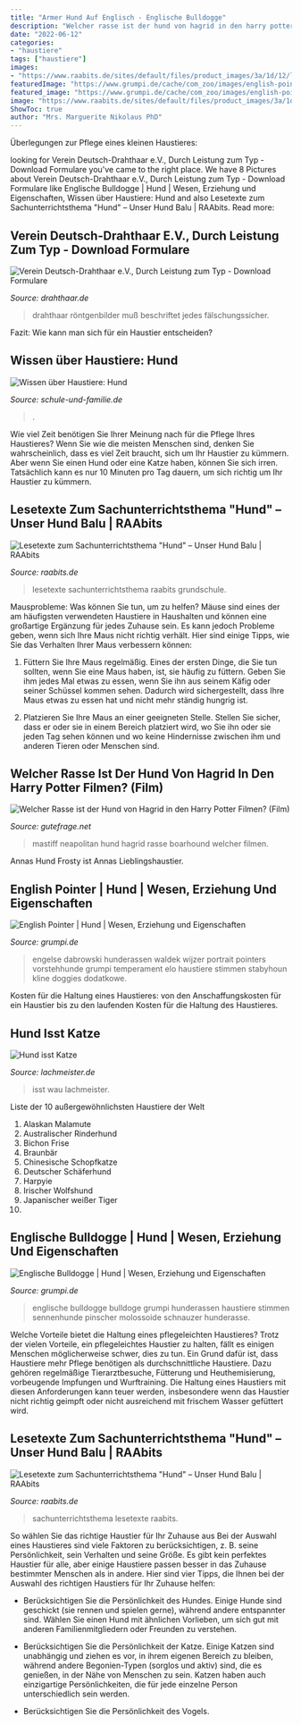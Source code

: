```yaml
---
title: "Armer Hund Auf Englisch - Englische Bulldogge"
description: "Welcher rasse ist der hund von hagrid in den harry potter filmen? (film)"
date: "2022-06-12"
categories:
- "haustiere"
tags: ["haustiere"]
images:
- "https://www.raabits.de/sites/default/files/product_images/3a/1d/12/lesetexte-zum-sachunterrichtsthema-hund-seite9.jpg"
featuredImage: "https://www.grumpi.de/cache/com_zoo/images/english-pointer-hund_805e00020e978e31f28c4a5f83a598bf.jpg"
featured_image: "https://www.grumpi.de/cache/com_zoo/images/english-pointer-hund_805e00020e978e31f28c4a5f83a598bf.jpg"
image: "https://www.raabits.de/sites/default/files/product_images/3a/1d/12/lesetexte-zum-sachunterrichtsthema-hund-seite9.jpg"
ShowToc: true
author: "Mrs. Marguerite Nikolaus PhD"
---
```



Überlegungen zur Pflege eines kleinen Haustieres:

	

		
looking for Verein Deutsch-Drahthaar e.V., Durch Leistung zum Typ - Download Formulare you've came to the right place. We have 8 Pictures about Verein Deutsch-Drahthaar e.V., Durch Leistung zum Typ - Download Formulare like Englische Bulldogge | Hund | Wesen, Erziehung und Eigenschaften, Wissen über Haustiere: Hund and also Lesetexte zum Sachunterrichtsthema &quot;Hund&quot; – Unser Hund Balu | RAAbits. Read more:
		
    
## Verein Deutsch-Drahthaar E.V., Durch Leistung Zum Typ - Download Formulare

<img loading=lazy src="https://drahthaar.de/media/Dr%20Schunk/Schunk_HD_Lagerung_01092019.jpg" onerror="this.onerror=null;this.src='https://tse2.mm.bing.net/th?id=OIP.lVCrRH7CXF9RQQrh_dzwrAHaJ6&amp;pid=15.1';" alt="Verein Deutsch-Drahthaar e.V., Durch Leistung zum Typ - Download Formulare">

_Source: drahthaar.de_

>drahthaar röntgenbilder muß beschriftet jedes fälschungssicher. 

	

Fazit: Wie kann man sich für ein Haustier entscheiden?

    
## Wissen über Haustiere: Hund

<img loading=lazy src="https://www.schule-und-familie.de/assets/images/tierlexikon/hund.jpg" onerror="this.onerror=null;this.src='https://tse2.mm.bing.net/th?id=OIP.CpgIwkVcw2fBqEXXiyi32gHaFQ&amp;pid=15.1';" alt="Wissen über Haustiere: Hund">

_Source: schule-und-familie.de_

>. 

	

Wie viel Zeit benötigen Sie Ihrer Meinung nach für die Pflege Ihres Haustieres?
Wenn Sie wie die meisten Menschen sind, denken Sie wahrscheinlich, dass es viel Zeit braucht, sich um Ihr Haustier zu kümmern. Aber wenn Sie einen Hund oder eine Katze haben, können Sie sich irren. Tatsächlich kann es nur 10 Minuten pro Tag dauern, um sich richtig um Ihr Haustier zu kümmern.

    
## Lesetexte Zum Sachunterrichtsthema &quot;Hund&quot; – Unser Hund Balu | RAAbits

<img loading=lazy src="https://www.raabits.de/sites/default/files/product_images/3a/1d/12/lesetexte-zum-sachunterrichtsthema-hund-seite9.jpg" onerror="this.onerror=null;this.src='https://tse4.mm.bing.net/th?id=OIP.pKJ4RQo3aV3ba0x5Ty9RcgHaKe&amp;pid=15.1';" alt="Lesetexte zum Sachunterrichtsthema &quot;Hund&quot; – Unser Hund Balu | RAAbits">

_Source: raabits.de_

>lesetexte sachunterrichtsthema raabits grundschule. 

	

Mausprobleme: Was können Sie tun, um zu helfen?
Mäuse sind eines der am häufigsten verwendeten Haustiere in Haushalten und können eine großartige Ergänzung für jedes Zuhause sein. Es kann jedoch Probleme geben, wenn sich Ihre Maus nicht richtig verhält. Hier sind einige Tipps, wie Sie das Verhalten Ihrer Maus verbessern können:
1. Füttern Sie Ihre Maus regelmäßig. Eines der ersten Dinge, die Sie tun sollten, wenn Sie eine Maus haben, ist, sie häufig zu füttern. Geben Sie ihm jedes Mal etwas zu essen, wenn Sie ihn aus seinem Käfig oder seiner Schüssel kommen sehen. Dadurch wird sichergestellt, dass Ihre Maus etwas zu essen hat und nicht mehr ständig hungrig ist.

2. Platzieren Sie Ihre Maus an einer geeigneten Stelle. Stellen Sie sicher, dass er oder sie in einem Bereich platziert wird, wo Sie ihn oder sie jeden Tag sehen können und wo keine Hindernisse zwischen ihm und anderen Tieren oder Menschen sind.

    
## Welcher Rasse Ist Der Hund Von Hagrid In Den Harry Potter Filmen? (Film)

<img loading=lazy src="http://2.bp.blogspot.com/_aqGwKLWZ0xs/SIvwENpETYI/AAAAAAAAANo/Er_i9Y0TyqM/s320/Neapolitan+Mastiff.jpg" onerror="this.onerror=null;this.src='https://tse3.mm.bing.net/th?id=OIP.mjUvCRY7PJsPbrl9rKxb5AHaGh&amp;pid=15.1';" alt="Welcher Rasse ist der Hund von Hagrid in den Harry Potter Filmen? (Film)">

_Source: gutefrage.net_

>mastiff neapolitan hund hagrid rasse boarhound welcher filmen. 

	

Annas Hund Frosty ist Annas Lieblingshaustier.

    
## English Pointer | Hund | Wesen, Erziehung Und Eigenschaften

<img loading=lazy src="https://www.grumpi.de/cache/com_zoo/images/english-pointer-hund_805e00020e978e31f28c4a5f83a598bf.jpg" onerror="this.onerror=null;this.src='https://tse3.mm.bing.net/th?id=OIP.0at7lwyJQIs-iww1H0OV2AAAAA&amp;pid=15.1';" alt="English Pointer | Hund | Wesen, Erziehung und Eigenschaften">

_Source: grumpi.de_

>engelse dabrowski hunderassen waldek wijzer portrait pointers vorstehhunde grumpi temperament elo haustiere stimmen stabyhoun kline doggies dodatkowe. 

	

Kosten für die Haltung eines Haustieres: von den Anschaffungskosten für ein Haustier bis zu den laufenden Kosten für die Haltung des Haustieres.

    
## Hund Isst Katze

<img loading=lazy src="https://www.lachmeister.de/images/bilder_gross/lustiges_bild_hund_isst_katze.jpg" onerror="this.onerror=null;this.src='https://tse1.mm.bing.net/th?id=OIP.TMKaOh-aPbs4Sixo_2oKewHaGn&amp;pid=15.1';" alt="Hund isst Katze">

_Source: lachmeister.de_

>isst wau lachmeister. 

	

Liste der 10 außergewöhnlichsten Haustiere der Welt
1. Alaskan Malamute
2. Australischer Rinderhund
3. Bichon Frise
4. Braunbär
5. Chinesische Schopfkatze
6. Deutscher Schäferhund
7. Harpyie
8. Irischer Wolfshund
9. Japanischer weißer Tiger
10.

    
## Englische Bulldogge | Hund | Wesen, Erziehung Und Eigenschaften

<img loading=lazy src="https://www.grumpi.de/cache/com_zoo/images/englische-bulldoge_9b195809d2a2560dc8d0643201426b3a.jpg" onerror="this.onerror=null;this.src='https://tse4.mm.bing.net/th?id=OIP.KwOHqT9Zx0WU63bLsKVwiQHaKG&amp;pid=15.1';" alt="Englische Bulldogge | Hund | Wesen, Erziehung und Eigenschaften">

_Source: grumpi.de_

>englische bulldogge bulldoge grumpi hunderassen haustiere stimmen sennenhunde pinscher molossoide schnauzer hunderasse. 

	

Welche Vorteile bietet die Haltung eines pflegeleichten Haustieres?
Trotz der vielen Vorteile, ein pflegeleichtes Haustier zu halten, fällt es einigen Menschen möglicherweise schwer, dies zu tun. Ein Grund dafür ist, dass Haustiere mehr Pflege benötigen als durchschnittliche Haustiere. Dazu gehören regelmäßige Tierarztbesuche, Fütterung und Heuthemisierung, vorbeugende Impfungen und Wurftraining. Die Haltung eines Haustiers mit diesen Anforderungen kann teuer werden, insbesondere wenn das Haustier nicht richtig geimpft oder nicht ausreichend mit frischem Wasser gefüttert wird.

    
## Lesetexte Zum Sachunterrichtsthema &quot;Hund&quot; – Unser Hund Balu | RAAbits

<img loading=lazy src="https://www.raabits.de/sites/default/files/product_images/39/76/44/lesetexte-zum-sachunterrichtsthema-hund-seite5.jpg" onerror="this.onerror=null;this.src='https://tse2.mm.bing.net/th?id=OIP.TNaYY5cEIT3jmfNhoajrAwHaKe&amp;pid=15.1';" alt="Lesetexte zum Sachunterrichtsthema &quot;Hund&quot; – Unser Hund Balu | RAAbits">

_Source: raabits.de_

>sachunterrichtsthema lesetexte raabits. 

	

So wählen Sie das richtige Haustier für Ihr Zuhause aus
Bei der Auswahl eines Haustieres sind viele Faktoren zu berücksichtigen, z. B. seine Persönlichkeit, sein Verhalten und seine Größe. Es gibt kein perfektes Haustier für alle, aber einige Haustiere passen besser in das Zuhause bestimmter Menschen als in andere. Hier sind vier Tipps, die Ihnen bei der Auswahl des richtigen Haustiers für Ihr Zuhause helfen:
- Berücksichtigen Sie die Persönlichkeit des Hundes. Einige Hunde sind geschickt (sie rennen und spielen gerne), während andere entspannter sind. Wählen Sie einen Hund mit ähnlichen Vorlieben, um sich gut mit anderen Familienmitgliedern oder Freunden zu verstehen.

- Berücksichtigen Sie die Persönlichkeit der Katze. Einige Katzen sind unabhängig und ziehen es vor, in ihrem eigenen Bereich zu bleiben, während andere Begonien-Typen (sorglos und aktiv) sind, die es genießen, in der Nähe von Menschen zu sein. Katzen haben auch einzigartige Persönlichkeiten, die für jede einzelne Person unterschiedlich sein werden.

- Berücksichtigen Sie die Persönlichkeit des Vogels.


